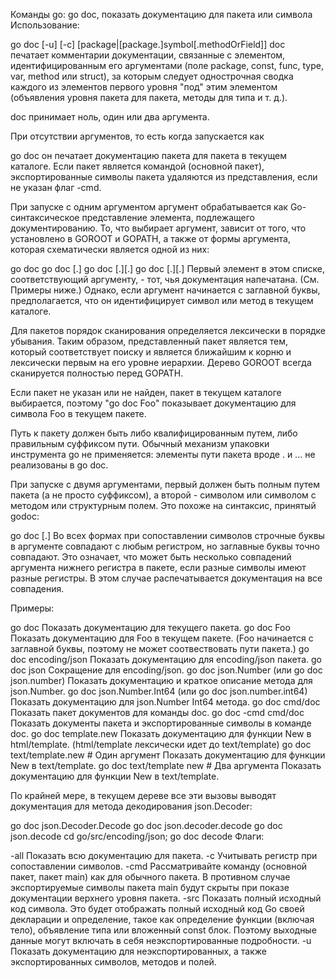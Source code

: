 Команды go: go doc, показать документацию для пакета или символа
Использование:


go doc [-u] [-c] [package|[package.]symbol[.methodOrField]]
doc печатает комментарии документации, связанные с элементом, идентифицированным его аргументами (поле package, const, func, type, var, method или struct), за которым следует однострочная сводка каждого из элементов первого уровня "под" этим элементом (объявления уровня пакета для пакета, методы для типа и т. д.).

doc принимает ноль, один или два аргумента.

При отсутствии аргументов, то есть когда запускается как

go doc
он печатает документацию пакета для пакета в текущем каталоге. Если пакет является командой (основной пакет), экспортированные символы пакета удаляются из представления, если не указан флаг -cmd.

При запуске с одним аргументом аргумент обрабатывается как Go-синтаксическое представление элемента, подлежащего документированию. То, что выбирает аргумент, зависит от того, что установлено в GOROOT и GOPATH, а также от формы аргумента, которая схематически является одной из них:


go doc <pkg>
go doc <sym>[.<methodOrField>]
go doc [<pkg>.]<sym>[.<methodOrField>]
go doc [<pkg>.][<sym>.]<methodOrField>
Первый элемент в этом списке, соответствующий аргументу, - тот, чья документация напечатана. (См. Примеры ниже.) Однако, если аргумент начинается с заглавной буквы, предполагается, что он идентифицирует символ или метод в текущем каталоге.

Для пакетов порядок сканирования определяется лексически в порядке убывания. Таким образом, представленный пакет является тем, который соответствует поиску и является ближайшим к корню и лексически первым на его уровне иерархии. Дерево GOROOT всегда сканируется полностью перед GOPATH.

Если пакет не указан или не найден, пакет в текущем каталоге выбирается, поэтому "go doc Foo" показывает документацию для символа Foo в текущем пакете.

Путь к пакету должен быть либо квалифицированным путем, либо правильным суффиксом пути. Обычный механизм упаковки инструмента go не применяется: элементы пути пакета вроде . и ... не реализованы в go doc.

При запуске с двумя аргументами, первый должен быть полным путем пакета (а не просто суффиксом), а второй - символом или символом с методом или структурным полем. Это похоже на синтаксис, принятый godoc:


go doc <pkg> <sym>[.<methodOrField>]
Во всех формах при сопоставлении символов строчные буквы в аргументе совпадают с любым регистром, но заглавные буквы точно совпадают. Это означает, что может быть несколько совпадений аргумента нижнего регистра в пакете, если разные символы имеют разные регистры. В этом случае распечатывается документация на все совпадения.

Примеры:


go doc
    Показать документацию для текущего пакета.
go doc Foo
    Показать документацию для Foo в текущем пакете.
    (Foo начинается с заглавной буквы, 
    поэтому не может соотвествовать пути пакета.)
go doc encoding/json
    Показать документацию для encoding/json пакета.
go doc json
    Сокращение для encoding/json.
go doc json.Number (или go doc json.number)
    Показать документацию и краткое описание метода для json.Number.
go doc json.Number.Int64 (или go doc json.number.int64)
    Показать документацию для json.Number Int64 метода.
go doc cmd/doc
    Показать пакет документов для команды doc.
go doc -cmd cmd/doc
    Показать документы пакета и экспортированные символы в команде doc.
go doc template.new
    Показать документацию для функции New в html/template.
    (html/template лексически идет до text/template)
go doc text/template.new # Один аргумент
    Показать документацию для функции New в text/template.
go doc text/template new # Два аргумента
    Показать документацию для функции New в text/template.

По крайней мере, в текущем дереве все эти вызовы выводят
документация для метода декодирования json.Decoder:

go doc json.Decoder.Decode
go doc json.decoder.decode
go doc json.decode
cd go/src/encoding/json; go doc decode
Флаги:


-all
    Показать всю документацию для пакета.
-c
    Учитывать регистр при сопоставлении символов.
-cmd
    Рассматривайте команду (основной пакет, пакет main) как для обычного пакета.
    В противном случае экспортируемые символы пакета main будут скрыты
    при показе документации верхнего уровня пакета.
-src
    Показать полный исходный код символа. Это будет
    отображать полный исходный код Go своей декларации и
    определение, такое как определение функции (включая
    тело), объявление типа или вложенный const
    блок. Поэтому выходные данные могут включать в себя неэкспортированные
    подробности.
-u
    Показать документацию для неэкспортированных, а также экспортированных
    символов, методов и полей.
